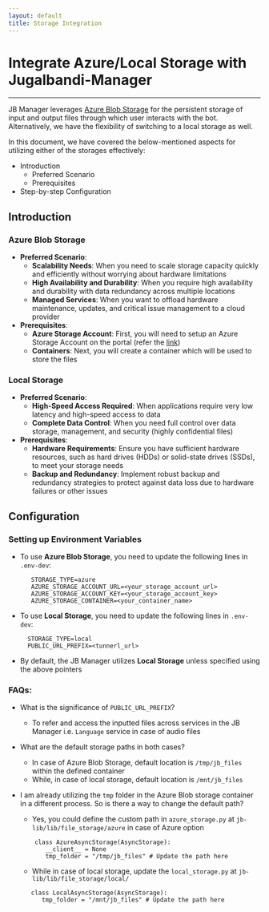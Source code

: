 ```yaml
---
layout: default
title: Storage Integration
---
```


# Integrate Azure/Local Storage with Jugalbandi-Manager
***

JB Manager leverages [Azure Blob Storage](https://learn.microsoft.com/en-us/azure/storage/blobs/storage-blobs-introduction) for the persistent storage of input and output files through which user interacts with the bot. Alternatively, we have the flexibility of switching to a local storage as well. 

In this document, we have covered the below-mentioned aspects for utilizing either of the storages effectively:
- Introduction
  - Preferred Scenario 
  - Prerequisites
- Step-by-step Configuration


## Introduction
### Azure Blob Storage
 - **Preferred Scenario**:
   - **Scalability Needs**: When you need to scale storage capacity quickly and efficiently without worrying about hardware limitations
   - **High Availability and Durability**: When you require high availability and durability with data redundancy across multiple locations
   - **Managed Services**: When you want to offload hardware maintenance, updates, and critical issue management to a cloud provider
 - **Prerequisites**:
   - **Azure Storage Account**: First, you will need to setup an Azure Storage Account on the portal (refer the [link](https://learn.microsoft.com/en-us/azure/storage/common/storage-account-create?tabs=azure-portal))
   - **Containers**: Next, you will create a container which will be used to store the files

### Local Storage
 - **Preferred Scenario**:
   - **High-Speed Access Required**: When applications require very low latency and high-speed access to data
   - **Complete Data Control**: When you need full control over data storage, management, and security (highly confidential files)
 - **Prerequisites**:
   - **Hardware Requirements**: Ensure you have sufficient hardware resources, such as hard drives (HDDs) or solid-state drives (SSDs), to meet your storage needs
   - **Backup and Redundancy**: Implement robust backup and redundancy strategies to protect against data loss due to hardware failures or other issues


## Configuration
### Setting up Environment Variables
 - To use **Azure Blob Storage**, you need to update the following lines in `.env-dev`:
   ```
      STORAGE_TYPE=azure
      AZURE_STORAGE_ACCOUNT_URL=<your_storage_account_url>
      AZURE_STORAGE_ACCOUNT_KEY=<your_storage_account_key>
      AZURE_STORAGE_CONTAINER=<your_container_name>
   ```
 - To use **Local Storage**, you need to update the following lines in `.env-dev`:
   ```
     STORAGE_TYPE=local
     PUBLIC_URL_PREFIX=<tunnerl_url>
   ```
 - By default, the JB Manager utilizes **Local Storage** unless specified using the above pointers
   
### FAQs:
 - What is the significance of `PUBLIC_URL_PREFIX`? 
   - To refer and access the inputted files across services in the JB Manager i.e. `Language` service in case of audio files
 
 - What are the default storage paths in both cases?
   - In case of Azure Blob Storage, default location is `/tmp/jb_files` within the defined container
   - While, in case of local storage, default location is `/mnt/jb_files`

 - I am already utilizing the `tmp` folder in the Azure Blob storage container in a different process. So is there a way to change the default path?
   - Yes, you could define the custom path in `azure_storage.py` at `jb-lib/lib/file_storage/azure` in case of Azure option
   ```
       class AzureAsyncStorage(AsyncStorage):
          __client__ = None
          tmp_folder = "/tmp/jb_files" # Update the path here
   ```
   - While in case of local storage, update the `local_storage.py` at `jb-lib/lib/file_storage/local/`
   ```
      class LocalAsyncStorage(AsyncStorage):
         tmp_folder = "/mnt/jb_files" # Update the path here
   ```